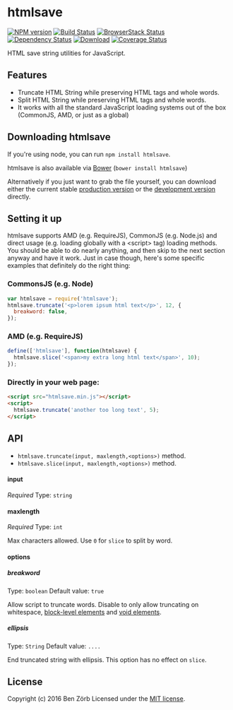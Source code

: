 # htmlsave

[![NPM version][npm-image]][npm-url] [![Build Status][ci-image]][ci-url] [![BrowserStack Status][browserstack-image]][browserstack-url] [![Dependency Status][depstat-image]][depstat-url] [![Download][dlcounter-image]][dlcounter-url] [![Coverage Status][coveralls-image]][coveralls-url]

HTML save string utilities for JavaScript.

## Features

- Truncate HTML String while preserving HTML tags and whole words.
- Split HTML String while preserving HTML tags and whole words.
- It works with all the standard JavaScript loading systems out of the box (CommonJS, AMD, or just as a global)

## Downloading htmlsave

If you're using node, you can run `npm install htmlsave`.

htmlsave is also available via [Bower](https://github.com/bower/bower) (`bower install htmlsave`)

Alternatively if you just want to grab the file yourself, you can download either the current stable [production version][min] or the [development version][max] directly.

[min]: https://raw.github.com/bezoerb/htmlsave/master/dist/htmlsave.min.js
[max]: https://raw.github.com/bezoerb/htmlsave/master/dist/htmlsave.js

## Setting it up

htmlsave supports AMD (e.g. RequireJS), CommonJS (e.g. Node.js) and direct usage (e.g. loading globally with a &lt;script&gt; tag) loading methods.
You should be able to do nearly anything, and then skip to the next section anyway and have it work. Just in case though, here's some specific examples that definitely do the right thing:

### CommonsJS (e.g. Node)

```javascript
var htmlsave = require('htmlsave');
htmlsave.truncate('<p>lorem ipsum html text</p>', 12, {
  breakword: false,
});
```

### AMD (e.g. RequireJS)

```javascript
define(['htmlsave'], function(htmlsave) {
  htmlsave.slice('<span>my extra long html text</span>', 10);
});
```

### Directly in your web page:

```html
<script src="htmlsave.min.js"></script>
<script>
  htmlsave.truncate('another too long text', 5);
</script>
```

## API

- `htmlsave.truncate(input, maxlength,<options>)` method.
- `htmlsave.slice(input, maxlength,<options>)` method.

#### input

_Required_
Type: `string`

#### maxlength

_Required_
Type: `int`

Max characters allowed. Use `0` for `slice` to split by word.

#### options

##### breakword

Type: `boolean`
Default value: `true`

Allow script to truncate words. Disable to only allow truncating on whitespace,
[block-level elements](https://developer.mozilla.org/en-US/docs/Web/HTML/Block-level_elements#Elements) and [void elements](https://www.w3.org/TR/html-markup/syntax.html#syntax-elements).

##### ellipsis

Type: `String`
Default value: `....`

End truncated string with ellipsis. This option has no effect on `slice`.

## License

Copyright (c) 2016 Ben Zörb
Licensed under the [MIT license](http://bezoerb.mit-license.org/).

[npm-url]: https://npmjs.org/package/htmlsave
[npm-image]: https://img.shields.io/npm/v/htmlsave.svg
[ci-url]: https://github.com/bezoerb/htmlsave/actions?workflow=Tests
[ci-image]: https://github.com/bezoerb/htmlsave/workflows/Tests/badge.svg
[depstat-url]: https://david-dm.org/bezoerb/htmlsave
[depstat-image]: https://david-dm.org/bezoerb/htmlsave.svg
[dlcounter-url]: https://www.npmjs.com/package/htmlsave
[dlcounter-image]: https://img.shields.io/npm/dm/htmlsave.svg
[coveralls-url]: https://coveralls.io/github/bezoerb/htmlsave
[coveralls-image]: https://coveralls.io/repos/github/bezoerb/htmlsave/badge.svg
[browserstack-url]: https://automate.browserstack.com/public-build/MnE3dUptNHZMUVJDQko1WWpnUVZWWEVTeDVHelJkTU5EVll1Zk45QXlYYz0tLWZMYkRjYW43bFJwb1ozZW9FZVl0Umc9PQ==--962f6f1baf7f647bbfc62d97c9a7469ef58e9072
[browserstack-image]: https://automate.browserstack.com/badge.svg?badge_key=MnE3dUptNHZMUVJDQko1WWpnUVZWWEVTeDVHelJkTU5EVll1Zk45QXlYYz0tLWZMYkRjYW43bFJwb1ozZW9FZVl0Umc9PQ==--962f6f1baf7f647bbfc62d97c9a7469ef58e9072
